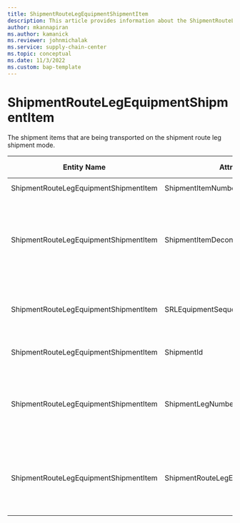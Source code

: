 ```yaml
---
title: ShipmentRouteLegEquipmentShipmentItem
description: This article provides information about the ShipmentRouteLegEquipmentShipmentItem entity.
author: mkannapiran
ms.author: kamanick
ms.reviewer: johnmichalak
ms.service: supply-chain-center
ms.topic: conceptual
ms.date: 11/3/2022
ms.custom: bap-template
---
```


# ShipmentRouteLegEquipmentShipmentItem

The shipment items that are being transported on the shipment route leg shipment mode.

| **Entity Name** | **Attribute Name** | **IsPrimaryKey** | **Data Type** | **Data Length** | **Description** |
| --- | --- | --- | --- | --- | --- |
| ShipmentRouteLegEquipmentShipmentItem | ShipmentItemNumber | yes | integer | 10 | The shipment line number. |
| ShipmentRouteLegEquipmentShipmentItem | ShipmentItemDeconsolidationNumber | yes | integer | 9 | A portion (breakdown / deconsolidation) of the a shipment item into smaller parts for the purpose of transport. |
| ShipmentRouteLegEquipmentShipmentItem | SRLEquipmentSequenceNumber | yes | integer | 9 | The sequence number associated with the shipment route/leg equipment. |
| ShipmentRouteLegEquipmentShipmentItem | ShipmentId | yes | string | 36 | The unique identifier of a Shipment. |
| ShipmentRouteLegEquipmentShipmentItem | ShipmentLegNumber | yes | integer | 9 | The unique identifier of the Shipment Leg Number, which equals the shipment leg 'sequence number'. |
| ShipmentRouteLegEquipmentShipmentItem | ShipmentRouteLegEquipmentShipmentItemNote | no | string | 1024 | A note, comment, or additional information regarding the shipment route leg equipment shipment item.. |
